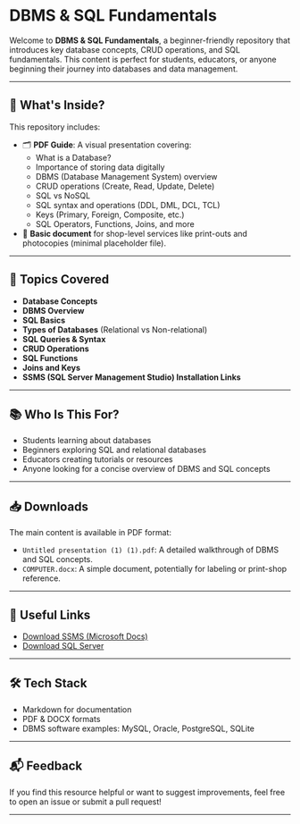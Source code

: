 # DBMS & SQL Fundamentals

Welcome to **DBMS & SQL Fundamentals**, a beginner-friendly repository that introduces key database concepts, CRUD operations, and SQL fundamentals. This content is perfect for students, educators, or anyone beginning their journey into databases and data management.

---

## 📄 What's Inside?

This repository includes:
- 🗂️ **PDF Guide**: A visual presentation covering:
  - What is a Database?
  - Importance of storing data digitally
  - DBMS (Database Management System) overview
  - CRUD operations (Create, Read, Update, Delete)
  - SQL vs NoSQL
  - SQL syntax and operations (DDL, DML, DCL, TCL)
  - Keys (Primary, Foreign, Composite, etc.)
  - SQL Operators, Functions, Joins, and more
- 📄 **Basic document** for shop-level services like print-outs and photocopies (minimal placeholder file).

---

## 🚀 Topics Covered

- **Database Concepts**
- **DBMS Overview**
- **SQL Basics**
- **Types of Databases** (Relational vs Non-relational)
- **SQL Queries & Syntax**
- **CRUD Operations**
- **SQL Functions**
- **Joins and Keys**
- **SSMS (SQL Server Management Studio) Installation Links**

---

## 📚 Who Is This For?

- Students learning about databases
- Beginners exploring SQL and relational databases
- Educators creating tutorials or resources
- Anyone looking for a concise overview of DBMS and SQL concepts

---

## 📥 Downloads

The main content is available in PDF format:
- `Untitled presentation (1) (1).pdf`: A detailed walkthrough of DBMS and SQL concepts.
- `COMPUTER.docx`: A simple document, potentially for labeling or print-shop reference.

---

## 🔗 Useful Links

- [Download SSMS (Microsoft Docs)](https://learn.microsoft.com/en-us/sql/ssms/download-sql-server-management-studio-ssms?view=sql-server-ver15)
- [Download SQL Server](https://www.microsoft.com/en-us/sql-server/sql-server-downloads)

---

## 🛠️ Tech Stack

- Markdown for documentation
- PDF & DOCX formats
- DBMS software examples: MySQL, Oracle, PostgreSQL, SQLite

---

## 📬 Feedback

If you find this resource helpful or want to suggest improvements, feel free to open an issue or submit a pull request!

---


